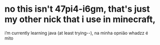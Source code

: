 no this isn't 47pi4-i6gm, that's just my other nick that i use in minecraft,
===========================================================================
i’m currently learning java (at least trying--), na minha opnião
whadzz é mito
